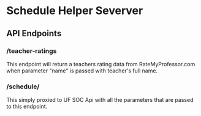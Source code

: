 # Schedule Helper Severver

## API Endpoints

### /teacher-ratings

This endpoint will return a teachers rating data from RateMyProfessor.com when parameter "name" is passed with teacher's full name.

### /schedule/

This simply proxied to UF SOC Api with all the parameters that are passed to this endpoint.